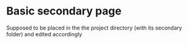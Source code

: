 # Basic secondary page
Supposed to be placed in the the project directory (with its secondary folder) and edited accordingly
